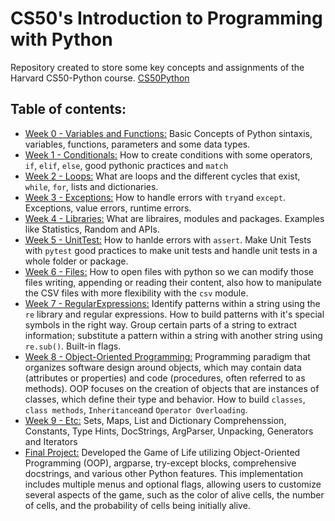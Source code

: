 # CS50's Introduction to Programming with Python

Repository created to store some key concepts and assignments of the Harvard CS50-Python course. [CS50Python](https://cs50.harvard.edu/python/2022/)


## Table of contents:

- [Week 0 - Variables and Functions:](Week%200%20Variables) Basic Concepts of Python sintaxis, variables, functions, parameters and some data types.
- [Week 1 - Conditionals:](Week%201%20Conditionals) How to create conditions with some operators, `if`, `elif`, `else`, good pythonic practices and `match`
- [Week 2 - Loops:](Week%202%20Loops) What are loops and the different cycles that exist, `while`, `for`, lists and dictionaries.
- [Week 3 - Exceptions:](Week%203%20Exceptions) How to handle errors with `try`and `except`. Exceptions, value errors, runtime errors.
- [Week 4 - Libraries:](Week%204%20Libraries) What are libraires, modules and packages. Examples like Statistics, Random and APIs.
- [Week 5 - UnitTest:](Week%205%20UnitTest) How to hanlde errors with `assert`. Make Unit Tests with `pytest` good practices to make unit tests and handle unit tests in a whole folder or package.
- [Week 6 - Files:](Week%206%20Files) How to open files with python so we can modify those files writing, appending or reading their content, also how to manipulate the CSV files with more flexibility with the `csv` module.
- [Week 7 - RegularExpressions:](Week%207%20RegularExpressions) Identify patterns within a string using the `re` library and regular expressions. How to build patterns with it's special symbols in the right way. Group certain parts of a string to extract information; substitute a pattern within a string with another string using `re.sub()`. Built-in flags.
- [Week 8 - Object-Oriented Programming:](Week%208%20Object-Oriented%20Programming)  Programming paradigm that organizes software design around objects, which may contain data (attributes or properties) and code (procedures, often referred to as methods). OOP focuses on the creation of objects that are instances of classes, which define their type and behavior. How to build `classes`, `class methods`, `Inheritance`and `Operator Overloading`.
- [Week 9 - Etc:](Week%209%20Etc) Sets, Maps, List and Dictionary Comprehenssion, Constants, Type Hints, DocStrings, ArgParser, Unpacking, Generators and Iterators
- [Final Project:](Week%209%20Etc/FinalProject/) Developed the Game of Life utilizing Object-Oriented Programming (OOP), argparse, try-except blocks, comprehensive docstrings, and various other Python features. This implementation includes multiple menus and optional flags, allowing users to customize several aspects of the game, such as the color of alive cells, the number of cells, and the probability of cells being initially alive.